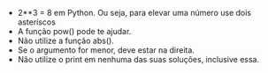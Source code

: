 - 2**3 = 8 em Python. Ou seja, para elevar uma número use dois asteríscos
- A função pow() pode te ajudar.
- Não utilize a função abs().
- Se o argumento for menor, deve estar na direita.
- Não utilize o print em nenhuma das suas soluções, inclusive essa.
